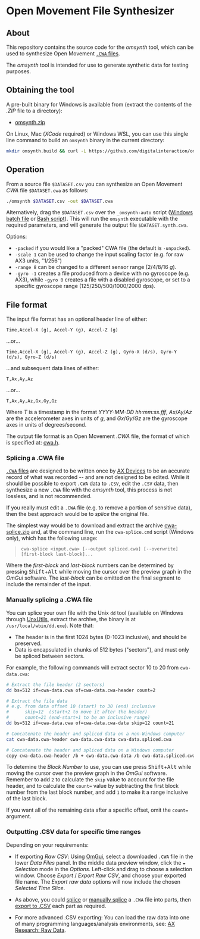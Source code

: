 # Open Movement File Synthesizer

## About

This repository contains the source code for the *omsynth* tool, which can be used to synthesize Open Movement [`.CWA` files](https://github.com/digitalinteraction/openmovement/blob/master/Docs/ax3/ax3-technical.md#measurement-data).

The *omsynth* tool is intended for use to generate synthetic data for testing purposes.


## Obtaining the tool

A pre-built binary for Windows is available from (extract the contents of the *.ZIP* file to a directory):

* [omsynth.zip](bin/omsynth.zip?raw=true)

<!--
* [OpenMovement GitHub](https://github.com/digitalinteraction/openmovement/blob/master/Downloads/AX3/omsynth.zip?raw=true).
-->

On Linux, Mac (*XCode* required) or Windows WSL, you can use this single line command to build an `omsynth` binary in the current directory:

```bash
mkdir omsynth.build && curl -L https://github.com/digitalinteraction/omsynth/archive/master.zip -o omsynth.build/master.zip && unzip omsynth.build/master.zip -d omsynth.build && make -C omsynth.build/omsynth-master/src/omsynth && cp omsynth.build/omsynth-master/src/omsynth/omsynth .
```

## Operation

From a source file `$DATASET.csv` you can synthesize an Open Movement *CWA* file `$DATASET.cwa` as follows:

```bash
./omsynth $DATASET.csv -out $DATASET.cwa
```

Alternatively, drag the `$DATASET.csv` over the `_omsynth-auto` script ([Windows batch file](bin/_omsynth-auto.cmd?raw=true) or [Bash script](bin/_omsynth-auto.sh?raw=true)).  This will run the `omsynth` executable with the required parameters, and will generate the output file `$DATASET.synth.cwa`.

Options:

  * `-packed` if you would like a "packed" CWA file (the default is `-unpacked`).
  * `-scale 1` can be used to change the input scaling factor (e.g. for raw AX3 units, "1/256")
  * `-range 8` can be changed to a different sensor range (2/4/8/16 _g_).
  * `-gyro -1` creates a file produced from a device with no gyroscope (e.g. AX3), while `-gyro 0` creates a file with a disabled gyroscope, or set to a specific gyroscope range (125/250/500/1000/2000 dps).

## File format

The input file format has an optional header line of either:

	Time,Accel-X (g), Accel-Y (g), Accel-Z (g)
	
...or...

	Time,Accel-X (g), Accel-Y (g), Accel-Z (g), Gyro-X (d/s), Gyro-Y (d/s), Gyro-Z (d/s)

...and subsequent data lines of either:

	T,Ax,Ay,Az
	
...or...

	T,Ax,Ay,Az,Gx,Gy,Gz

Where *T* is a timestamp in the format *YYYY-MM-DD hh:mm:ss.fff*, *Ax*/*Ay*/*Az* are the accelerometer axes in units of *g*, and *Gx*/*Gy*/*Gz* are the gyroscope axes in units of degrees/second.

The output file format is an Open Movement *.CWA* file, the format of which is specified at: [cwa.h](https://github.com/digitalinteraction/openmovement/blob/master/Docs/ax3/cwa.h).  


### Splicing a .CWA file

[`.CWA` files](https://github.com/digitalinteraction/openmovement/blob/master/Docs/ax3/ax3-technical.md#measurement-data) are designed to be written once by [AX Devices](https://github.com/digitalinteraction/openmovement/wiki/AX3) to be an accurate record of what was recorded -- and are not designed to be edited.  While it should be possible to export `.CWA` data to `.CSV`, edit the `.CSV` data, then synthesize a new `.CWA` file with the *omsynth* tool, this process is not lossless, and is not recommended.

If you really must edit a `.CWA` file (e.g. to remove a portion of sensitive data), then the best approach would be to *splice* the original file.

The simplest way would be to download and extract the archive [cwa-splice.zip](https://github.com/digitalinteraction/omsynth/raw/master/bin/cwa-splice.zip) and, at the command line, run the `cwa-splice.cmd` script (Windows only), which has the following usage:

> ```
> cwa-splice <input.cwa> [--output spliced.cwa] [--overwrite] [first-block last-block]...
> ```

Where the *first-block* and *last-block* numbers can be determined by pressing <kbd>Shift</kbd>+<kbd>Alt</kbd> while moving the cursor over the preview graph in the *OmGui* software.  The *last-block* can be omitted on the final segment to include the remainder of the input.


### Manually splicing a .CWA file

You can splice your own file with the Unix `dd` tool (available on Windows through [UnxUtils](https://sourceforge.net/projects/unxutils/), extract the archive, the binary is at `/usr/local/wbin/dd.exe`).  Note that:

* The header is in the first 1024 bytes (0-1023 inclusive), and should be preserved.
* Data is encapsulated in chunks of 512 bytes ("sectors"), and must only be spliced between sectors.

For example, the following commands will extract sector 10 to 20 from `cwa-data.cwa`:

```bash
# Extract the file header (2 sectors)
dd bs=512 if=cwa-data.cwa of=cwa-data.cwa-header count=2

# Extract the file data
# e.g. from data offset 10 (start) to 30 (end) inclusive
#      skip=12  (start+2 to move it after the header)
#      count=21 (end-start+1 to be an inclusive range)
dd bs=512 if=cwa-data.cwa of=cwa-data.cwa-data skip=12 count=21

# Concatenate the header and spliced data on a non-Windows computer
cat cwa-data.cwa-header cwa-data.cwa-data cwa-data.spliced.cwa

# Concatenate the header and spliced data on a Windows computer
copy cwa-data.cwa-header /b + cwa-data.cwa-data /b cwa-data.spliced.cwa /b
```

To detemine the *Block Number* to use, you can use press <kbd>Shift</kbd>+<kbd>Alt</kbd> while moving the cursor over the preview graph in the *OmGui* software.  Remember to add `2` to calculate the `skip` value to account for the file header, and to calculate the `count=` value by subtracting the first block number from the last block number, and add `1` to make it a range inclusive of the last block.

If you want all of the remaining data after a specific offset, omit the `count=` argument.


### Outputting .CSV data for specific time ranges

Depending on your requirements:

* If exporting *Raw CSV*:  Using [OmGui](https://github.com/openmovementproject/openmovement/wiki/AX3-GUI), select a downloaded `.CWA` file in the lower *Data Files* panel.  In the middle data preview window, click the `⇼` *Selection* mode in the *Options*.  Left-click and drag to choose a selection window.  Choose *Export* / *Export Raw CSV*, and choose your exported file name.  The *Export raw data* options will now include the chosen *Selected Time Slice*.

* As above, you could [splice](https://github.com/openmovementproject/omsynth/#splicing-a-cwa-file) or [manually splice](https://github.com/openmovementproject/omsynth/#manually-splicing-a-cwa-file) a `.CWA` file into parts, then [export to .CSV](https://github.com/openmovementproject/openmovement/blob/master/Docs/ax3/ax3-research.md#raw-data) each part as required.

* For more advanced .CSV exporting:  You can load the raw data into one of many programming languages/analysis environments, see: [AX Research: Raw Data](https://github.com/openmovementproject/openmovement/blob/master/Docs/ax3/ax3-research.md#raw-data).

